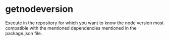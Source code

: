 # getnodeversion

Execute in the repository for which you want to know the node version most compatible with the mentioned dependencies mentioned in the package.json file.
